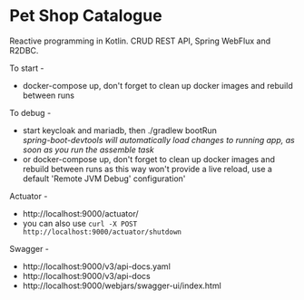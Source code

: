# Pet Shop Catalogue
Reactive programming in Kotlin. CRUD REST API, Spring WebFlux and R2DBC.

To start -
* docker-compose up, don't forget to clean up docker images and rebuild between runs

To debug -
* start keycloak and mariadb, then ./gradlew bootRun <br/>_spring-boot-devtools will automatically load changes to running app, as soon as you run the assemble task_
* or docker-compose up, don't forget to clean up docker images and rebuild between runs as this way won't provide a live reload, use a default 'Remote JVM Debug' configuration'

Actuator -
* http://localhost:9000/actuator/
* you can also use `curl -X POST http://localhost:9000/actuator/shutdown`

Swagger -
* http://localhost:9000/v3/api-docs.yaml
* http://localhost:9000/v3/api-docs
* http://localhost:9000/webjars/swagger-ui/index.html
